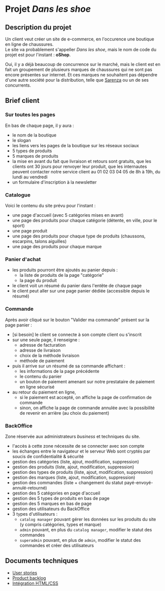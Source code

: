 # Projet _Dans les shoe_

## Description du projet

Un client veut créer un site de e-commerce, en l'occurence une boutique en ligne de chaussures.  
Le site va probablement s'appeller _Dans les shoe_, mais le nom de code du projet est pour l'instant : **oShop**.

Oui, il y a déjà beaucoup de concurrence sur le marché, mais le client est en fait un groupement de plusieurs marques de chaussures qui ne sont pas encore présentes sur internet. Et ces marques ne souhaitent pas dépendre d'une autre société pour la distribution, telle que [Sarenza](https://fr.wikipedia.org/wiki/Sarenza) ou un de ses concurrents.

## Brief client

### Sur toutes les pages

En bas de chaque page, il y aura :

- le nom de la boutique
- le slogan
- les liens vers les pages de la boutique sur les réseaux sociaux
- 5 types de produits
- 5 marques de produits
- la mise en avant du fait que livraison et retours sont gratuits, que les clients ont 30 jours pour renvoyer leur produit, que les internautes peuvent contacter notre service client au 01 02 03 04 05 de 8h à 19h, du lundi au vendredi
- un formulaire d'inscription à la newsletter

### Catalogue

Voici le contenu du site prévu pour l'instant :

- une page d'accueil (avec 5 catégories mises en avant)
- une page des produits pour chaque catégorie (détente, en ville, pour le sport)
- une page produit
- une page des produits pour chaque type de produits (chaussons, escarpins, talons aiguilles)
- une page des produits pour chaque marque

### Panier d'achat

- les produits pourront être ajoutés au panier depuis :
  - la liste de produits de la page "catégorie"
  - la page du produit
- le client voit un résumé du panier dans l'entête de chaque page
- le client peut aller sur une page panier dédiée (accessible depuis le résumé)

### Commande

Après avoir cliqué sur le bouton "Valider ma commande" présent sur la page panier :

- [si besoin] le client se connecte à son compte client ou s'inscrit
- sur une seule page, il renseigne :
  - adresse de facturation
  - adresse de livraison
  - choix de la méthode livraison
  - méthode de paiement
- puis il arrive sur un résumé de sa commande affichant :
  - les informations de la page précédente
  - le contenu du panier
  - un bouton de paiement amenant sur notre prestataire de paiement en ligne sécurisé
- au retour du paiement en ligne,
  - si le paiement est accepté, on affiche la page de confirmation de commande
  - sinon, on affiche la page de commande annulée avec la possibilité de revenir en arrière (au choix du paiement)

### BackOffice

Zone réservée aux administrateurs _business_ et techniques du site.

- l'accès à cette zone nécessite de se connecter avec son compte
- les échanges entre le navigateur et le serveur Web sont cryptés par soucis de confidentialité & sécurité
- gestion des catégories (liste, ajout, modification, suppression)
- gestion des produits (liste, ajout, modification, suppression)
- gestion des types de produits (liste, ajout, modification, suppression)
- gestion des marques (liste, ajout, modification, suppression)
- gestion des commandes (liste + changement du statut payé-envoyé-annulé-retourné)
- gestion des 5 catégories en page d'accueil
- gestion des 5 types de produits en bas de page
- gestion des 5 marques en bas de page
- gestion des utilisateurs du BackOffice
- 3 types d'utilisateurs :
  - `catalog manager` pouvant gérer les données sur les produits du site (y compris catégories, types et marque)
  - `admin` pouvant, en plus du `catalog manager`, modifier le statut des commandes
  - `superadmin` pouvant, en plus de `admin`, modifier le statut des commandes et créer des utilisateurs

## Documents techniques

- [User stories](docs/user_stories.md)
- [Product backlog](docs/product_backlog.md)
- [Intégration HTML/CSS](docs/html-css/)

